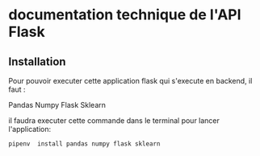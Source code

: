 # documentation technique de l'API Flask 
## Installation 
Pour pouvoir executer cette application flask qui s'execute en backend, il faut :


Pandas
Numpy
Flask
Sklearn

il faudra executer cette commande dans le terminal pour lancer l'application:

    pipenv  install pandas numpy flask sklearn